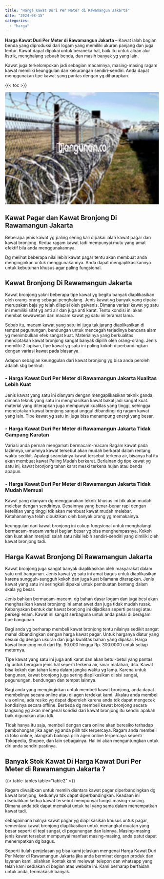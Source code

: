 ```yaml
---
title: "Harga Kawat Duri Per Meter di Rawamangun Jakarta"
date: "2024-08-15"
categories: 
  - "harga"
---
```


**Harga Kawat Duri Per Meter di Rawamangun Jakarta** – Kawat ialah bagian benda yang diproduksi dari logam yang memiliki ukuran panjang dan juga lentur. Kawat dapat dipakai untuk beraneka hal, baik itu untuk aliran alur listrik, menghalang sebuah benda, dan masih banyak yg yang lain.

Kawat juga terkelompokan jadi sebagian macamnya, masing-masing ragam kawat memiliki keunggulan dan kekurangan sendiri-sendiri. Anda dapat menggunakan tipe kawat yang pantas dengan yg diharapkan.

{{< toc >}}

![Harga Kawat Duri Per Meter di Rawamangun Jakarta](/images/jual-kawat-murah43.png)

## Kawat Pagar dan Kawat Bronjong Di Rawamangun Jakarta

Beberapa jenis kawat yg paling sering kali dipakai ialah kawat pagar dan kawat bronjong. Kedua ragam kawat tadi mempunyai mutu yang amat efektif bila anda menggunakannya.

Dg melihat beberapa nilai lebih kawat pagar tentu akan membuat anda menginginkan untuk menggunakannya. Anda dapat mengaplikasikannya untuk kebutuhan khusus agar paling fungsional.

## Kawat Bronjong Di Rawamangun Jakarta

Kawat bronjong yakni beberapa tipe kawat yg begitu banyak diaplikasikan oleh orang-orang sebagai penghalang. Jenis kawat yg banyak yang dipakai merupakan baja yg telah dilapisi oleh galvanis. Dimana variasi kawat yg satu ini memiliki sifat yg anti air dan juga anti karat. Tentu kondisi ini akan membat kewawetan dari macam kawat yg satu ini teramat lama.

Sebab itu, macam kawat yang satu ini juga tak jarang diaplikasikan di tempat pegunungan, bendungan untuk mencegah terjadinya bencana alam yg menimbulkan efek sangat kuat. Materialnya yang berkualitas menciptakan kawat bronjong sangat banyak dipilih oleh orang-orang. Jenis memiliki 2 lapisan, tipe kawat yg satu ini paling kokoh diperbandingkan dengan variasi kawat pada biasanya.

Adapun sebagian keunggulan dari kawat bronjong yg bisa anda peroleh adalah sbg berikut:

### \- Harga Kawat Duri Per Meter di Rawamangun Jakarta Kualitas Lebih Kuat

Jenis kawat yang satu ini dianyam dengan mengaplikasikan teknik ganda, dimana teknik yang satu ini menghasilkan kawat bakal jadi sangat kuat. material yang diterapkan juga mempunyai kualitas yang tinggi, sehingga menciptakan kawat bronjong sangat unggul dibandingi dg ragam kawat yang lain. Tipe kawat yg satu ini juga bisa menampung energi yang besar.

### \- Harga Kawat Duri Per Meter di Rawamangun Jakarta Tidak Gampang Karatan

Variasi anda pernah mengamati bermacam-macam Ragam kawat pada lazimnya, umumnya kawat tersebut akan mudah berkarat dalam rentang waktu sedikit. Apalagi seandainya kawat tersebut terkena air, bisanya hal itu akan membuat kawat Paling Mudah berkarat. Berlainan dg tipe kawat yg satu ini, kawat bronjong tahan karat meski terkena hujan atau benda apapun.

### \- Harga Kawat Duri Per Meter di Rawamangun Jakarta Tidak Mudah Memuai

Kawat yang dianyam dg menggunakan teknik khusus ini tdk akan mudah melebar dengan sendirinya. Desainnya yang benar-benar rapi dengan ketelitian yang tinggi tdk akan membuat kawat mudah melebar. Ketahanannya telah dibuktikan oleh banyak orang yg memakainya.

keunggulan dari kawat bronjong ini cukup fungsional untuk menghalangi bermacam-macam variasi bagian besar yg bisa menghempasnya. Kokoh dan kuat akan menjadi salah satu nilai lebih sendiri-sendiri yang dimiliki oleh kawat bronjong tadi.

## Harga Kawat Bronjong Di Rawamangun Jakarta

Kawat bronjong juga sangat banyak diaplikasikan oleh masyarakat dalam satu unit bangunan. Jenis kawat yg satu ini amat bagus untuk diaplikasikan karena sungguh-sungguh kokoh dan juga kuat bilamana diterapkan. Jenis kawat yang satu ini seringkali dipakai untuk pembuatan benteng dalam skala yg besar.

Jenis bahkan bermacam-macam, dg bahan dasar logam dan juga besi akan menghasilkan kawat bronjong ini amat awet dan juga tidak mudah rusak. Kebanyakan bentuk dar kawat bronjong ini dijadikan seperti persegi atau persegi enam. Kawat ini sangat serbaguna untuk anda pakai di beragam tipe bangunan.

Bagi anda yg berharap membeli kawat bronjong tentu nilainya sedikit sangat mahal dibandingkan dengan harga kawat pagar. Untuk harganya diatur yang sesuai dg dengan ukuran dan juga kwalitas bahan yang dipakai. Harga kawat bronjong muli dari Rp. 90.000 hingga Rp. 300.0000 untuk setiap meternya.

Tipe kawat yang satu ini juga anti karat dan akan betul-betul yang pantas dg untuk beragam jenis hal seperti terkena air, sinar matahari, dsb. Kawat bisa kokoh dan tahan lama dalam jangka waktu yg lama. Karena untuk bangunan, kawat bronjong juga sering diaplikasikan di sisi sungai, pegunungan, bendungan dan tempat lainnya.

Bagi anda yang menginginkan untuk membeli kawat bronjong, anda dapat membelinya secara online atau di agen terdekat kami. Jikalau anda membeli via online, ada resiko yg dapat diperoleh karena anda tdk dapat mengecek kondisinya secara offline. Berbeda dg membeli kawat bronjong secara langsung yg akan mengenal kondisi dari kawat bronjong itu sendiri apakah baik digunakan atau tdk.

Tidak hanya itu saja, membeli dengan cara online akan beresiko terhadap pembohongan jika agen yg anda pilih tdk terpercaya. Ragam anda membeli di toko online, alangkah baiknya pilih agen online terpercaya seperti Tokopedia, Shopee, dan lain sebagainya. Hal ini akan menguntungkan untuk diri anda sendiri pastinya.

## Banyak Stok Kawat Di Harga Kawat Duri Per Meter di Rawamangun Jakarta ?

{{< table-tables table="table2" >}}

Ragam diwajibkan untuk memlih diantara kawat pagar diperbandingkan dg kawat bronjong, keduanya tdk dapat diperbandingkan. Keadaan ini disebabkan kedua kawat tersebut mempunyai fungsi masing-masing. Dimana anda tdk dapat memakai untuk hal yang sama dalam menempatkan kawat tadi.

sebagaimana halnya kawat pagar yg diaplikasikan khusus untuk pagar, sementara kawat bronjong diaplikasikan untuk menangkal muatan yang besar seperti di tepi sungai, di pegunungan dan lainnya. Masing-masing jenis kawat tersebut mempunyai manfaat masing-masing, anda patut dapat menempatkan dg bagus.

Seperti itulah penjelasan yg bisa kami jelaskan mengenai Harga Kawat Duri Per Meter di Rawamangun Jakarta jika anda berminat dengan produk dan layanan kami, silahkan Kontak kami melewati telepon dan whatsapp yang telah kami sediakan di bagian atas website ini. Kami berharap berfaidah untuk anda, terimakasih banyak.
